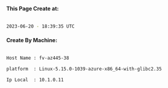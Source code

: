 
   
#### This Page Create at:

```bash

2023-06-20 - 18:39:35 UTC

```

#### Create By Machine:

```bash

Host Name : fv-az445-38

platform  : Linux-5.15.0-1039-azure-x86_64-with-glibc2.35

Ip Local  : 10.1.0.11

```

